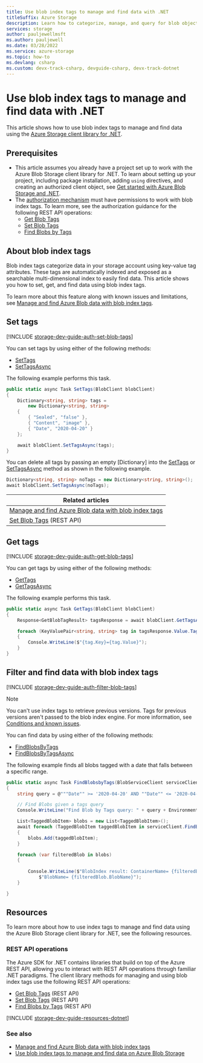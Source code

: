 ```yaml
---
title: Use blob index tags to manage and find data with .NET
titleSuffix: Azure Storage
description: Learn how to categorize, manage, and query for blob objects by using the .NET client library.  
services: storage
author: pauljewellmsft
ms.author: pauljewell
ms.date: 03/28/2022
ms.service: azure-storage
ms.topic: how-to
ms.devlang: csharp
ms.custom: devx-track-csharp, devguide-csharp, devx-track-dotnet
---
```


# Use blob index tags to manage and find data with .NET

This article shows how to use blob index tags to manage and find data using the [Azure Storage client library for .NET](/dotnet/api/overview/azure/storage).

## Prerequisites

- This article assumes you already have a project set up to work with the Azure Blob Storage client library for .NET. To learn about setting up your project, including package installation, adding `using` directives, and creating an authorized client object, see [Get started with Azure Blob Storage and .NET](storage-blob-dotnet-get-started.md).
- The [authorization mechanism](../common/authorize-data-access.md) must have permissions to work with blob index tags. To learn more, see the authorization guidance for the following REST API operations:
    - [Get Blob Tags](/rest/api/storageservices/get-blob-tags#authorization)
    - [Set Blob Tags](/rest/api/storageservices/set-blob-tags#authorization)
    - [Find Blobs by Tags](/rest/api/storageservices/find-blobs-by-tags#authorization)

## About blob index tags

Blob index tags categorize data in your storage account using key-value tag attributes. These tags are automatically indexed and exposed as a searchable multi-dimensional index to easily find data. This article shows you how to set, get, and find data using blob index tags.

To learn more about this feature along with known issues and limitations, see [Manage and find Azure Blob data with blob index tags](storage-manage-find-blobs.md).

## Set tags

[!INCLUDE [storage-dev-guide-auth-set-blob-tags](../../../includes/storage-dev-guides/storage-dev-guide-auth-set-blob-tags.md)]

You can set tags by using either of the following methods:

- [SetTags](/dotnet/api/azure.storage.blobs.specialized.blobbaseclient.settags)
- [SetTagsAsync](/dotnet/api/azure.storage.blobs.specialized.blobbaseclient.settagsasync)

The following example performs this task.

```csharp
public static async Task SetTags(BlobClient blobClient)
{
    Dictionary<string, string> tags = 
        new Dictionary<string, string>
    {
        { "Sealed", "false" },
        { "Content", "image" },
        { "Date", "2020-04-20" }
    };

    await blobClient.SetTagsAsync(tags);
}

```

You can delete all tags by passing an empty [Dictionary] into the [SetTags](/dotnet/api/azure.storage.blobs.specialized.blobbaseclient.settags) or [SetTagsAsync](/dotnet/api/azure.storage.blobs.specialized.blobbaseclient.settagsasync) method as shown in the following example.

```csharp   
Dictionary<string, string> noTags = new Dictionary<string, string>();
await blobClient.SetTagsAsync(noTags);
```

| Related articles |
|--|
| [Manage and find Azure Blob data with blob index tags](storage-manage-find-blobs.md) |
| [Set Blob Tags](/rest/api/storageservices/set-blob-tags) (REST API) |

## Get tags

[!INCLUDE [storage-dev-guide-auth-get-blob-tags](../../../includes/storage-dev-guides/storage-dev-guide-auth-get-blob-tags.md)]

You can get tags by using either of the following methods: 

- [GetTags](/dotnet/api/azure.storage.blobs.specialized.blobbaseclient.gettags)
- [GetTagsAsync](/dotnet/api/azure.storage.blobs.specialized.blobbaseclient.gettagsasync)

The following example performs this task.

```csharp
public static async Task GetTags(BlobClient blobClient)
{
    Response<GetBlobTagResult> tagsResponse = await blobClient.GetTagsAsync();

    foreach (KeyValuePair<string, string> tag in tagsResponse.Value.Tags)
    {
        Console.WriteLine($"{tag.Key}={tag.Value}");
    }
}

```

## Filter and find data with blob index tags

[!INCLUDE [storage-dev-guide-auth-filter-blob-tags](../../../includes/storage-dev-guides/storage-dev-guide-auth-filter-blob-tags.md)]

> [!NOTE]
> You can't use index tags to retrieve previous versions. Tags for previous versions aren't passed to the blob index engine. For more information, see [Conditions and known issues](storage-manage-find-blobs.md#conditions-and-known-issues).

You can find data by using either of the following methods: 

- [FindBlobsByTags](/dotnet/api/azure.storage.blobs.blobserviceclient.findblobsbytags)
- [FindBlobsByTagsAsync](/dotnet/api/azure.storage.blobs.blobserviceclient.findblobsbytagsasync)

The following example finds all blobs tagged with a date that falls between a specific range.

```csharp
public static async Task FindBlobsbyTags(BlobServiceClient serviceClient)
{
    string query = @"""Date"" >= '2020-04-20' AND ""Date"" <= '2020-04-30'";

    // Find Blobs given a tags query
    Console.WriteLine("Find Blob by Tags query: " + query + Environment.NewLine);

    List<TaggedBlobItem> blobs = new List<TaggedBlobItem>();
    await foreach (TaggedBlobItem taggedBlobItem in serviceClient.FindBlobsByTagsAsync(query))
    {
        blobs.Add(taggedBlobItem);
    }

    foreach (var filteredBlob in blobs)
    {
        
        Console.WriteLine($"BlobIndex result: ContainerName= {filteredBlob.BlobContainerName}, " +
            $"BlobName= {filteredBlob.BlobName}");
    }

}

```

## Resources

To learn more about how to use index tags to manage and find data using the Azure Blob Storage client library for .NET, see the following resources.

### REST API operations

The Azure SDK for .NET contains libraries that build on top of the Azure REST API, allowing you to interact with REST API operations through familiar .NET paradigms. The client library methods for managing and using blob index tags use the following REST API operations:

- [Get Blob Tags](/rest/api/storageservices/get-blob-tags) (REST API)
- [Set Blob Tags](/rest/api/storageservices/set-blob-tags) (REST API)
- [Find Blobs by Tags](/rest/api/storageservices/find-blobs-by-tags) (REST API)

[!INCLUDE [storage-dev-guide-resources-dotnet](../../../includes/storage-dev-guides/storage-dev-guide-resources-dotnet.md)]

### See also

- [Manage and find Azure Blob data with blob index tags](storage-manage-find-blobs.md)
- [Use blob index tags to manage and find data on Azure Blob Storage](storage-blob-index-how-to.md)
